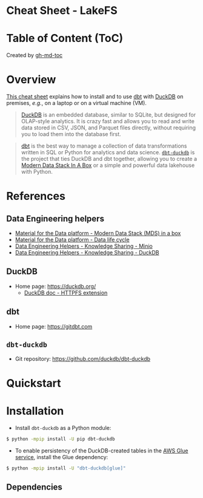 Cheat Sheet - LakeFS
====================

# Table of Content (ToC)

Created by [gh-md-toc](https://github.com/ekalinin/github-markdown-toc.go)

# Overview
[This cheat sheet](https://github.com/data-engineering-helpers/ks-cheat-sheets/blob/main/frameworks/dbt/README.md)
explains how to install and to use [dbt](https://getdbt.com/) with
[DuckDB](https://duckdb.org/) on premises, _e.g._, on a laptop or
on a virtual machine (VM).

> [DuckDB](https://duckdb.org/) is an embedded database, similar to SQLite,
> but designed for OLAP-style analytics. It is crazy fast and allows you
> to read and write data stored in CSV, JSON, and Parquet files directly,
> without requiring you to load them into the database first.

> [dbt](https://getdbt.com/) is the best way to manage a collection of data
> transformations written in SQL or Python for analytics and data science.
> [`dbt-duckdb`](https://github.com/duckdb/dbt-duckdb) is the project that ties
> DuckDB and dbt together, allowing you to create a
> [Modern Data Stack In A Box](https://duckdb.org/2022/10/12/modern-data-stack-in-a-box.html)
> or a simple and powerful data lakehouse with Python.

# References

## Data Engineering helpers
* [Material for the Data platform - Modern Data Stack (MDS) in a box](https://github.com/data-engineering-helpers/mds-in-a-box/blob/main/README.md)
* [Material for the Data platform - Data life cycle](https://github.com/data-engineering-helpers/data-life-cycle/blob/main/README.md)
* [Data Engineering Helpers - Knowledge Sharing - Minio](https://github.com/data-engineering-helpers/ks-cheat-sheets/blob/main/frameworks/minio/README.md)
* [Data Engineering Helpers - Knowledge Sharing - DuckDB](https://github.com/data-engineering-helpers/ks-cheat-sheets/blob/main/db/duckdb/README.md)

## DuckDB
* Home page: https://duckdb.org/
  + [DuckDB doc - HTTPFS extension](https://duckdb.org/docs/extensions/httpfs.html)

## dbt
* Home page: https://gitdbt.com

## `dbt-duckdb`
* Git repository: https://github.com/duckdb/dbt-duckdb

# Quickstart

# Installation
* Install `dbt-duckdb` as a Python module:
```bash
$ python -mpip install -U pip dbt-duckdb
```

* To enable persistency of the DuckDB-created tables in the
  [AWS Glue service](https://aws.amazon.com/glue/),
  install the Glue dependency:
```bash
$ python -mpip install -U "dbt-duckdb[glue]"
```

## Dependencies

